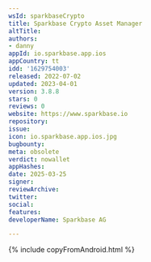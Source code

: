 ```yaml
---
wsId: sparkbaseCrypto
title: Sparkbase Crypto Asset Manager
altTitle: 
authors:
- danny
appId: io.sparkbase.app.ios
appCountry: tt
idd: '1629754003'
released: 2022-07-02
updated: 2023-04-01
version: 3.8.8
stars: 0
reviews: 0
website: https://www.sparkbase.io
repository: 
issue: 
icon: io.sparkbase.app.ios.jpg
bugbounty: 
meta: obsolete
verdict: nowallet
appHashes: 
date: 2025-03-25
signer: 
reviewArchive: 
twitter: 
social: 
features: 
developerName: Sparkbase AG

---
```


{% include copyFromAndroid.html %}

